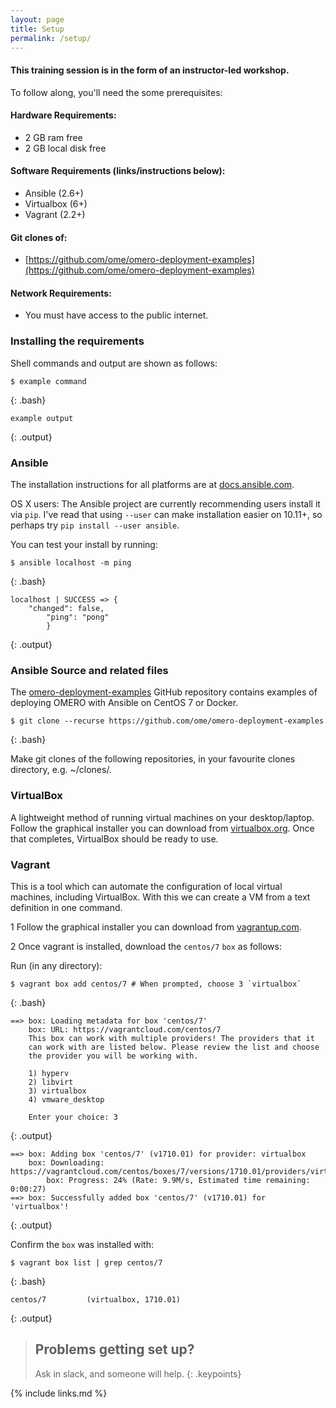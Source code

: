 ```yaml
---
layout: page
title: Setup
permalink: /setup/
---
```


#### This training session is in the form of an instructor-led workshop.

To follow along, you'll need the some prerequisites:

#### Hardware Requirements:
* 2 GB ram free
* 2 GB local disk free

#### Software Requirements (links/instructions below):
* Ansible (2.6+)
* Virtualbox (6+)
* Vagrant (2.2+)

#### Git clones of:
* [https://github.com/ome/omero-deployment-examples](https://github.com/ome/omero-deployment-examples)

#### Network Requirements:
* You must have access to the public internet.

### Installing the requirements

Shell commands and output are shown as follows:
~~~
$ example command
~~~
{: .bash}
~~~
example output
~~~
{: .output}

### Ansible
The installation instructions for all platforms are at [docs.ansible.com](http://docs.ansible.com/ansible/latest/intro_installation.html). 

OS X users: The Ansible project are currently recommending users install it via `pip`. I've read that using `--user` can make installation easier on 10.11+, so perhaps try `pip install --user ansible`.

You can test your install by running:
~~~
$ ansible localhost -m ping
~~~
{: .bash}
~~~
localhost | SUCCESS => {
    "changed": false,
        "ping": "pong"
        }
~~~
{: .output}

### Ansible Source and related files

The [omero-deployment-examples](https://github.com/ome/omero-deployment-examples) GitHub repository contains examples of deploying OMERO with Ansible on CentOS 7 or Docker.

~~~
$ git clone --recurse https://github.com/ome/omero-deployment-examples
~~~
{: .bash}

Make git clones of the following repositories, in your favourite clones directory, e.g. ~/clones/.



### VirtualBox 
A lightweight method of running virtual machines on your desktop/laptop. Follow the graphical installer you can download from [virtualbox.org](https://www.virtualbox.org/wiki/Downloads). Once that completes, VirtualBox should be ready to use.

### Vagrant

This is a tool which can automate the configuration of local virtual machines, including VirtualBox. With this we can create a VM from a text definition in one command.

1 Follow the graphical installer you can download from [vagrantup.com](https://www.vagrantup.com/downloads.html).

2 Once vagrant is installed, download the `centos/7` `box` as follows:

Run (in any directory):
~~~
$ vagrant box add centos/7 # When prompted, choose 3 `virtualbox` 
~~~
{: .bash}
~~~
==> box: Loading metadata for box 'centos/7'
    box: URL: https://vagrantcloud.com/centos/7
    This box can work with multiple providers! The providers that it
    can work with are listed below. Please review the list and choose
    the provider you will be working with.

    1) hyperv
    2) libvirt
    3) virtualbox
    4) vmware_desktop

    Enter your choice: 3
~~~
{: .output}
~~~
==> box: Adding box 'centos/7' (v1710.01) for provider: virtualbox
    box: Downloading: https://vagrantcloud.com/centos/boxes/7/versions/1710.01/providers/virtualbox.box
        box: Progress: 24% (Rate: 9.9M/s, Estimated time remaining: 0:00:27)
==> box: Successfully added box 'centos/7' (v1710.01) for 'virtualbox'!
~~~
{: .output}

Confirm the `box` was installed with:
~~~
$ vagrant box list | grep centos/7
~~~
{: .bash}
~~~
centos/7         (virtualbox, 1710.01)
~~~
{: .output}

> ## Problems getting set up?
>
> Ask in slack, and someone will help.
{: .keypoints}

{% include links.md %}



